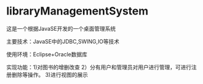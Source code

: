 # libraryManagementSystem
这是一个根据JavaSE开发的一个桌面管理系统

主要技术：JavaSE中的JDBC,SWING,IO等技术

使用环境：Eclipse+Oracle数据库

实现功能：1)对图书的增删改查
          2）分有用户和管理员对用户进行管理，可进行注册删除等操作。
          3)进行视图的展示
